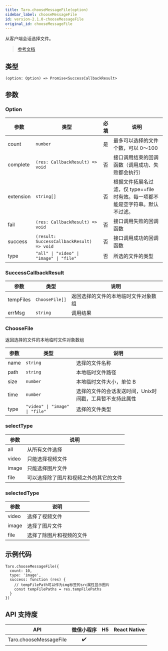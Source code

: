 ```yaml
---
title: Taro.chooseMessageFile(option)
sidebar_label: chooseMessageFile
id: version-2.1.0-chooseMessageFile
original_id: chooseMessageFile
---
```


从客户端会话选择文件。

> [参考文档](https://developers.weixin.qq.com/miniprogram/dev/api/media/image/wx.chooseMessageFile.html)

## 类型

```tsx
(option: Option) => Promise<SuccessCallbackResult>
```

## 参数

### Option

<table>
  <thead>
    <tr>
      <th>参数</th>
      <th>类型</th>
      <th style="text-align:center">必填</th>
      <th>说明</th>
    </tr>
  </thead>
  <tbody>
    <tr>
      <td>count</td>
      <td><code>number</code></td>
      <td style="text-align:center">是</td>
      <td>最多可以选择的文件个数，可以 0～100</td>
    </tr>
    <tr>
      <td>complete</td>
      <td><code>(res: CallbackResult) =&gt; void</code></td>
      <td style="text-align:center">否</td>
      <td>接口调用结束的回调函数（调用成功、失败都会执行）</td>
    </tr>
    <tr>
      <td>extension</td>
      <td><code>string[]</code></td>
      <td style="text-align:center">否</td>
      <td>根据文件拓展名过滤，仅 type==file 时有效。每一项都不能是空字符串。默认不过滤。</td>
    </tr>
    <tr>
      <td>fail</td>
      <td><code>(res: CallbackResult) =&gt; void</code></td>
      <td style="text-align:center">否</td>
      <td>接口调用失败的回调函数</td>
    </tr>
    <tr>
      <td>success</td>
      <td><code>(result: SuccessCallbackResult) =&gt; void</code></td>
      <td style="text-align:center">否</td>
      <td>接口调用成功的回调函数</td>
    </tr>
    <tr>
      <td>type</td>
      <td><code>&quot;all&quot; | &quot;video&quot; | &quot;image&quot; | &quot;file&quot;</code></td>
      <td style="text-align:center">否</td>
      <td>所选的文件的类型</td>
    </tr>
  </tbody>
</table>

### SuccessCallbackResult

<table>
  <thead>
    <tr>
      <th>参数</th>
      <th>类型</th>
      <th>说明</th>
    </tr>
  </thead>
  <tbody>
    <tr>
      <td>tempFiles</td>
      <td><code>ChooseFile[]</code></td>
      <td>返回选择的文件的本地临时文件对象数组</td>
    </tr>
    <tr>
      <td>errMsg</td>
      <td><code>string</code></td>
      <td>调用结果</td>
    </tr>
  </tbody>
</table>

### ChooseFile

返回选择的文件的本地临时文件对象数组

<table>
  <thead>
    <tr>
      <th>参数</th>
      <th>类型</th>
      <th>说明</th>
    </tr>
  </thead>
  <tbody>
    <tr>
      <td>name</td>
      <td><code>string</code></td>
      <td>选择的文件名称</td>
    </tr>
    <tr>
      <td>path</td>
      <td><code>string</code></td>
      <td>本地临时文件路径</td>
    </tr>
    <tr>
      <td>size</td>
      <td><code>number</code></td>
      <td>本地临时文件大小，单位 B</td>
    </tr>
    <tr>
      <td>time</td>
      <td><code>number</code></td>
      <td>选择的文件的会话发送时间，Unix时间戳，工具暂不支持此属性</td>
    </tr>
    <tr>
      <td>type</td>
      <td><code>&quot;video&quot; | &quot;image&quot; | &quot;file&quot;</code></td>
      <td>选择的文件类型</td>
    </tr>
  </tbody>
</table>

### selectType

<table>
  <thead>
    <tr>
      <th>参数</th>
      <th>说明</th>
    </tr>
  </thead>
  <tbody>
    <tr>
      <td>all</td>
      <td>从所有文件选择</td>
    </tr>
    <tr>
      <td>video</td>
      <td>只能选择视频文件</td>
    </tr>
    <tr>
      <td>image</td>
      <td>只能选择图片文件</td>
    </tr>
    <tr>
      <td>file</td>
      <td>可以选择除了图片和视频之外的其它的文件</td>
    </tr>
  </tbody>
</table>

### selectedType

<table>
  <thead>
    <tr>
      <th>参数</th>
      <th>说明</th>
    </tr>
  </thead>
  <tbody>
    <tr>
      <td>video</td>
      <td>选择了视频文件</td>
    </tr>
    <tr>
      <td>image</td>
      <td>选择了图片文件</td>
    </tr>
    <tr>
      <td>file</td>
      <td>选择了除图片和视频的文件</td>
    </tr>
  </tbody>
</table>

## 示例代码

```tsx
Taro.chooseMessageFile({
  count: 10,
  type: 'image',
  success: function (res) {
    // tempFilePath可以作为img标签的src属性显示图片
    const tempFilePaths = res.tempFilePaths
  }
})
```

## API 支持度

| API | 微信小程序 | H5 | React Native |
| :---: | :---: | :---: | :---: |
| Taro.chooseMessageFile | ✔️ |  |  |
